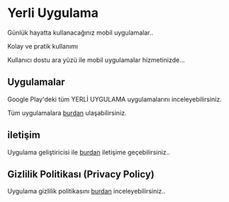 # Yerli Uygulama

Günlük hayatta kullanacağınız mobil uygulamalar..

Kolay ve pratik kullanımı

Kullanıcı dostu ara yüzü ile mobil uygulamalar hizmetinizde... 

## Uygulamalar

Google Play'deki tüm YERLİ UYGULAMA uygulamalarını inceleyebilirsiniz.

Tüm uygulamalara [burdan](https://play.google.com/store/apps/developer?id=Yerli+Uygulama) ulaşabilirsiniz.

## iletişim

Uygulama geliştiricisi ile [burdan](mailto:yerli.uygulama@gmail.com?subject=[iletişim]%20Source%20Han%20Sans) iletişime geçebilirsiniz..

## Gizlilik Politikası (Privacy Policy)

Uygulama gizlilik politikasını [burdan](https://yerliuygulama.blogspot.com/2019/05/gizlilik-politikasi-privacy-policy.html?m=1) inceleyebilirsiniz..



